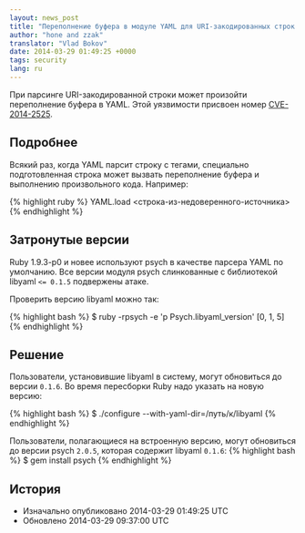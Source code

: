 ```yaml
---
layout: news_post
title: "Переполнение буфера в модуле YAML для URI-закодированных строк (CVE-2014-2525)"
author: "hone and zzak"
translator: "Vlad Bokov"
date: 2014-03-29 01:49:25 +0000
tags: security
lang: ru
---
```


При парсинге URI-закодированной строки может произойти переполнение буфера в YAML.
Этой уязвимости присвоен номер [CVE-2014-2525](http://www.ocert.org/advisories/ocert-2014-003.html).

## Подробнее

Всякий раз, когда YAML парсит строку с тегами, специально подготовленная строка может вызвать переполнение буфера и выполнению произвольного кода.
Например:

{% highlight ruby %}
YAML.load <строка-из-недоверенного-источника>
{% endhighlight %}

## Затронутые версии

Ruby 1.9.3-p0 и новее используют psych в качестве парсера YAML по умолчанию.
Все версии модуля psych слинкованные с библиотекой libyaml `<= 0.1.5` подвержены атаке.

Проверить версию libyaml можно так:

{% highlight bash %}
$ ruby -rpsych -e 'p Psych.libyaml_version'
[0, 1, 5]
{% endhighlight %}

## Решение

Пользователи, установившие libyaml в систему, могут обновиться до версии `0.1.6`.
Во время пересборки Ruby надо указать на новую версию:

{% highlight bash %}
$ ./configure --with-yaml-dir=/путь/к/libyaml
{% endhighlight %}

Пользователи, полагающиеся на встроенную версию, могут обновиться до версии psych `2.0.5`, которая содержит libyaml `0.1.6`:
{% highlight bash %}
$ gem install psych
{% endhighlight %}

## История

* Изначально опубликовано 2014-03-29 01:49:25 UTC
* Обновлено 2014-03-29 09:37:00 UTC
